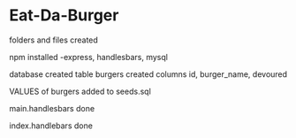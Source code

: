 # Eat-Da-Burger

folders and files created

npm installed
-express, handlesbars, mysql

database created
table burgers created
columns id, burger_name, devoured

VALUES of burgers added to seeds.sql

main.handlesbars done

index.handlebars done